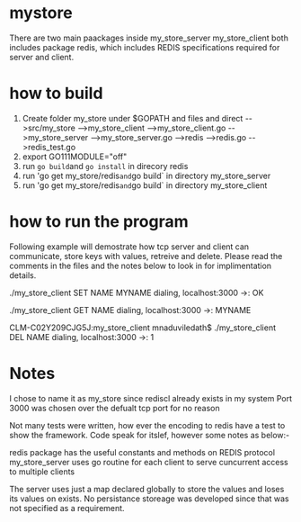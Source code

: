 # mystore
There are two main paackages inside
  my_store_server
  my_store_client
both includes package redis, which includes REDIS specifications required for server and client.

# how to build
1. Create folder my_store under $GOPATH and files and direct
-->src/my_store
  -->my_store_client
    -->my_store_client.go
  -->my_store_server
    -->my_store_server.go
  -->redis
    -->redis.go
    -->redis_test.go
2. export GO111MODULE="off"
3. run `go build`and `go install` in direcory redis
4. run 'go get my_store/redis` and `go build` in directory my_store_server
5. run 'go get my_store/redis` and `go build` in directory my_store_client

# how to run the program
Following example will demostrate how tcp server and client can communicate,
store keys with values, retreive and delete. Please read the comments in the files and the notes below
to look in for implimentation details.

./my_store_client SET NAME MYNAME
dialing,  localhost:3000
->: OK

 ./my_store_client GET NAME
 dialing,  localhost:3000
->:
MYNAME


CLM-C02Y209CJG5J:my_store_client mnaduviledath$ ./my_store_client DEL NAME
dialing,  localhost:3000
->: 1

# Notes
I chose to name it as my_store since rediscl already exists in my system
Port 3000 was chosen over the defualt tcp port for no reason

Not many tests were written, how ever the encoding to redis have a test to show the framework.
Code speak for itslef, however some notes as below:-

redis package has the useful constants and methods on REDIS protocol
my_store_server uses go routine for each client to serve cuncurrent access to multiple clients

The server uses just a map declared globally to store the values and loses its values on exists.
No persistance storeage was developed since that was not specified as a requirement.

